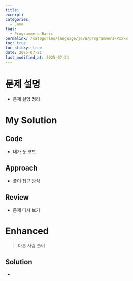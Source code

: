 ```yaml
---
title: 
excerpt: 
categories:
  - Java
tags:
  - Programmers-Basic
permalink: /categories/language/java/programmers/Pxxxx
toc: true
toc_sticky: true
date: 2025-07-21
last_modified_at: 2025-07-21
---
```



# 문제 설명

- 문제 설명 정리

# My Solution
## Code
- 내가 푼 코드 

## Approach
- 풀이 접근 방식

## Review
- 문제 다시 보기
# Enhanced
> 다른 사람 풀이

## Solution
- 